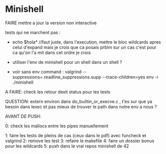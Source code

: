 # Minishell
FAIRE mettre a jour la version non interactive

<!-- MODIFIER get_next_line (multiple fd) -->
<!-- MODIFIER le heredoc pour le faire sans fork? -->
<!-- MODIFIER tout les signaux pour faire des fonctions avec sigaction? -->
<!-- MODIFIER enlever les exit et ne pas fork pour les builtin -->

<!-- - PROBLEME avec ft_get_command de la libft (je crois c'est le extern g_exit_status qu'il aime pas) -->

tests qui ne marchent pas :

- echo $hola* //faut juste, dans l'execution, mettre le bloc wildcards apres celui d'expand mais je crois que ca posais prblm sur un cas c'est pour ca qu'on l'a mit dans cet ordre je crois

- utiliser l'env de minishell pour un shell dans un shell ? 
- voir sans env command : valgrind --suppressions=.readline_suppressions.supp --trace-children=yes env -i ./minishell



A FAIRE: check les retour dexit status pour les tests

QUESTION: extern environ dans do_builtin_or_execve.c , t'es sur que ya besoin dans lexec et pas mieux de trouver le path dans notre env a nous ?

AVANT DE PUSH:

0: check les mallocs entre les pipes manuellement

1: faire les tests de pleins de cas (ceux dans le pdf) avec funcheck et valgrind
2: remove les test
3: refaire le makefile
4: faire un dossier bonus pour les wildcards
5: push dans le vrai repos minishell de 42
